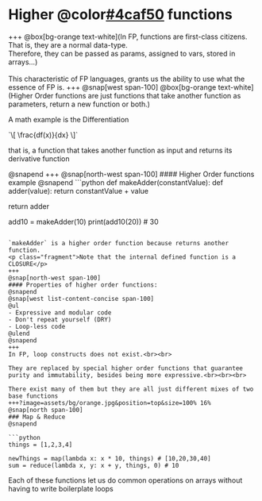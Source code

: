 # Higher @color[#4caf50](Order) functions
+++
@box[bg-orange text-white](In FP, functions are first-class citizens. That is, they are a normal data-type.<br>Therefore, they can be passed as params, assigned to vars, stored in arrays...)
<br><br>
This characteristic of FP languages, grants us the ability to use what the essence of FP is.
+++
@snap[west span-100]
@box[bg-orange text-white](Higher Order functions are just functions that take another function as parameters, return a new function or both.)
<br>
<div class="small fragment">
<p>A math example is the Differentiation</p>
`\[
  \frac{df(x)}{dx}
\]`
<p>that is, a function that takes another function as input and returns its derivative function</p>
</div>
@snapend
+++
@snap[north-west span-100]
#### Higher Order functions example
@snapend
```python
def makeAdder(constantValue):
  def adder(value):
    return constantValue + value

  return adder

add10 = makeAdder(10)
print(add10(20)) # 30
```

`makeAdder` is a higher order function because returns another function.
<p class="fragment">Note that the internal defined function is a CLOSURE</p>
+++
@snap[north-west span-100]
#### Properties of higher order functions:
@snapend
@snap[west list-content-concise span-100]
@ul
- Expressive and modular code
- Don't repeat yourself (DRY)
- Loop-less code
@ulend
@snapend
+++
In FP, loop constructs does not exist.<br><br>

They are replaced by special higher order functions that guarantee purity and immutability, besides being more expressive.<br><br><br>

There exist many of them but they are all just different mixes of two base functions
+++?image=assets/bg/orange.jpg&position=top&size=100% 16%
@snap[north span-100]
### Map & Reduce
@snapend

```python
things = [1,2,3,4]

newThings = map(lambda x: x * 10, things) # [10,20,30,40]
sum = reduce(lambda x, y: x + y, things, 0) # 10
```

Each of these functions let us do common operations on arrays without having to write boilerplate loops
